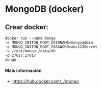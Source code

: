 # MongoDB (docker)

## Crear docker:

~~~~
docker run --name mongo 
-e MONGO_INITDB_ROOT_USERNAME=mongoadmin 
-e MONGO_INITDB_ROOT_PASSWORD=abc123Secret 
-v /root/mongo:/data/db 
-p 27017:27017 
mongo
~~~~

#### Máis información
  
  - <https://hub.docker.com/_/mongo>
